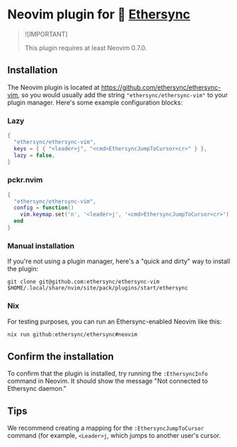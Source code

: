 <!--
SPDX-FileCopyrightText: 2024 blinry <mail@blinry.org>
SPDX-FileCopyrightText: 2024 zormit <nt4u@kpvn.de>

SPDX-License-Identifier: CC-BY-SA-4.0
-->

# Neovim plugin for 🍃 [Ethersync](https://github.com/ethersync/ethersync)

> ![IMPORTANT]
>
> This plugin requires at least Neovim 0.7.0.

## Installation

The Neovim plugin is located at <https://github.com/ethersync/ethersync-vim>, so you would usually add the string `"ethersync/ethersync-vim"` to your plugin manager. Here's some example configuration blocks:

### Lazy

```lua
{
  "ethersync/ethersync-vim",
  keys = { { "<leader>j", "<cmd>EthersyncJumpToCursor<cr>" } },
  lazy = false,
}
```

### pckr.nvim

```lua
{
  "ethersync/ethersync-vim",
  config = function()
    vim.keymap.set('n', '<leader>j', '<cmd>EthersyncJumpToCursor<cr>')
  end
}
```

### Manual installation

If you're not using a plugin manager, here's a "quick and dirty" way to install the plugin:

```
git clone git@github.com:ethersync/ethersync-vim $HOME/.local/share/nvim/site/pack/plugins/start/ethersync
```

### Nix

For testing purposes, you can run an Ethersync-enabled Neovim like this:

```bash
nix run github:ethersync/ethersync#neovim
```

## Confirm the installation

To confirm that the plugin is installed, try running the `:EthersyncInfo` command in Neovim. It should show the message "Not connected to Ethersync daemon."

## Tips

We recommend creating a mapping for the `:EthersyncJumpToCursor` command (for example, `<Leader>j`, which jumps to another user's cursor.
